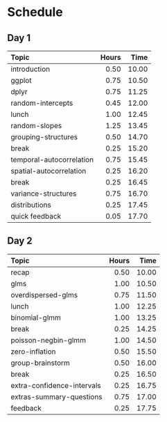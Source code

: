 
Schedule
========

Day 1
-----

| Topic                    |  Hours|   Time|
|:-------------------------|------:|------:|
| introduction             |   0.50|  10.00|
| ggplot                   |   0.75|  10.50|
| dplyr                    |   0.75|  11.25|
| random-intercepts        |   0.45|  12.00|
| lunch                    |   1.00|  12.45|
| random-slopes            |   1.25|  13.45|
| grouping-structures      |   0.50|  14.70|
| break                    |   0.25|  15.20|
| temporal-autocorrelation |   0.75|  15.45|
| spatial-autocorrelation  |   0.25|  16.20|
| break                    |   0.25|  16.45|
| variance-structures      |   0.75|  16.70|
| distributions            |   0.25|  17.45|
| quick feedback           |   0.05|  17.70|

Day 2
-----

| Topic                      |  Hours|   Time|
|:---------------------------|------:|------:|
| recap                      |   0.50|  10.00|
| glms                       |   1.00|  10.50|
| overdispersed-glms         |   0.75|  11.50|
| lunch                      |   1.00|  12.25|
| binomial-glmm              |   1.00|  13.25|
| break                      |   0.25|  14.25|
| poisson-negbin-glmm        |   1.00|  14.50|
| zero-inflation             |   0.50|  15.50|
| group-brainstorm           |   0.50|  16.00|
| break                      |   0.25|  16.50|
| extra-confidence-intervals |   0.25|  16.75|
| extras-summary-questions   |   0.75|  17.00|
| feedback                   |   0.25|  17.75|
